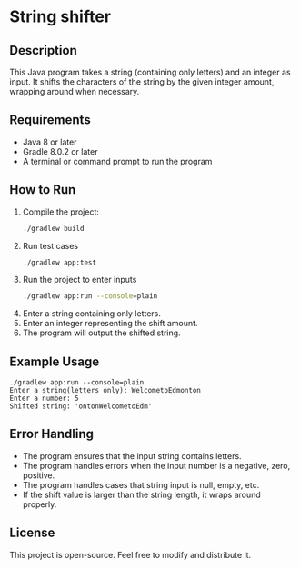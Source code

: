 # String shifter


## Description
This Java program takes a string (containing only letters) and an integer as input. It shifts the characters of the string by the given integer amount, wrapping around when necessary.

## Requirements
- Java 8 or later
- Gradle 8.0.2 or later 
- A terminal or command prompt to run the program


## How to Run
1. Compile the project:
   ```sh
   ./gradlew build

2. Run test cases
    ```sh
    ./gradlew app:test

3. Run the project to enter inputs
    ```sh
    ./gradlew app:run --console=plain

4. Enter a string containing only letters.
5. Enter an integer representing the shift amount.
6. The program will output the shifted string.

## Example Usage

    ./gradlew app:run --console=plain
    Enter a string(letters only): WelcometoEdmonton
    Enter a number: 5
    Shifted string: 'ontonWelcometoEdm'

## Error Handling
* The program ensures that the input string contains  letters.
* The program handles errors when the input number is a negative, zero, positive.
* The program handles cases that string input is null, empty, etc.
* If the shift value is larger than the string length, it wraps around properly.

## License
This project is open-source. Feel free to modify and distribute it.